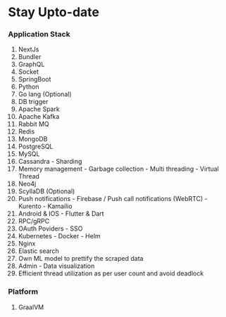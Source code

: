 # Stay Upto-date

### Application Stack
1. NextJs
2. Bundler
3. GraphQL
4. Socket
5. SpringBoot
6. Python
7. Go lang (Optional)
8. DB trigger
9. Apache Spark
10. Apache Kafka
11. Rabbit MQ
12. Redis
13. MongoDB
14. PostgreSQL
15. MySQL
16. Cassandra - Sharding
17. Memory management - Garbage collection - Multi threading - Virtual Thread
18. Neo4j
19. ScyllaDB (Optional)
20. Push notifications - Firebase / Push call notifications (WebRTC) - Kurento - Kamailio
21. Android & IOS - Flutter & Dart
22. RPC/gRPC
23. OAuth Poviders - SSO
24. Kubernetes - Docker - Helm
25. Nginx
26. Elastic search
27. Own ML model to prettify the scraped data
28. Admin - Data visualization
29. Efficient thread utilization as per user count and avoid deadlock


### Platform
1. GraalVM
